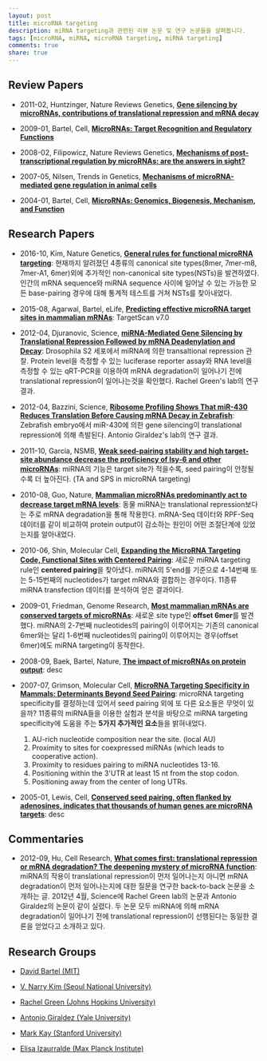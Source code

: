 ```yaml
---
layout: post
title: microRNA targeting
description: miRNA targeting과 관련된 리뷰 논문 및 연구 논문들을 살펴봅니다.
tags: [microRNA, miRNA, microRNA targeting, miRNA targeting]
comments: true
share: true
---
```


## Review Papers

* 2011-02, Huntzinger, Nature Reviews Genetics, [**Gene silencing by microRNAs, contributions of translational repression and mRNA decay**](https://www.ncbi.nlm.nih.gov/pubmed/21245828)

* 2009-01, Bartel, Cell, [**MicroRNAs: Target Recognition and Regulatory Functions**](https://www.ncbi.nlm.nih.gov/pubmed/19167326)

* 2008-02, Filipowicz, Nature Reviews Genetics, [**Mechanisms of post-transcriptional regulation by microRNAs: are the answers in sight?**](https://www.ncbi.nlm.nih.gov/pubmed/18197166)

* 2007-05, Nilsen, Trends in Genetics, [**Mechanisms of microRNA-mediated gene regulation in animal cells**](https://www.ncbi.nlm.nih.gov/pubmed/17368621)

* 2004-01, Bartel, Cell, [**MicroRNAs: Genomics, Biogenesis, Mechanism, and Function**](https://www.ncbi.nlm.nih.gov/pubmed/14744438)


## Research Papers

* 2016-10, Kim, Nature Genetics, [**General rules for functional microRNA targeting**](https://www.ncbi.nlm.nih.gov/pubmed/27776116): 현재까지 알려졌던 4종류의 canonical site types(8mer, 7mer-m8, 7mer-A1, 6mer)외에 추가적인 non-canonical site types(NSTs)을 발견하였다. 인간의 mRNA sequence와 miRNA sequence 사이에 일어날 수 있는 가능한 모든 base-pairing 경우에 대해 통계적 테스트를 거쳐 NSTs를 찾아내었다.

* 2015-08, Agarwal, Bartel, eLife, [**Predicting effective microRNA target sites in mammalian mRNAs**](https://www.ncbi.nlm.nih.gov/pmc/articles/PMC4532895): TargetScan v7.0

* 2012-04, Djuranovic, Science, [**miRNA-Mediated Gene Silencing by Translational Repression Followed by mRNA Deadenylation and Decay**](https://www.ncbi.nlm.nih.gov/pubmed/22499947): Drosophila S2 세포에서 miRNA에 의한 transaltional repression 관찰. Protein level을 측정할 수 있는 luciferase reporter assay와 RNA level을 측정할 수 있는 qRT-PCR을 이용하여 mRNA degradation이 일어나기 전에 translational repression이 일어나는것을 확인했다. Rachel Green's lab의 연구 결과.

* 2012-04, Bazzini, Science, [**Ribosome Profiling Shows That miR-430 Reduces Translation Before Causing mRNA Decay in Zebrafish**](https://www.ncbi.nlm.nih.gov/pubmed/22422859): Zebrafish embryo에서 miR-430에 의한 gene silencing이 translational repression에 의해 촉발된다. Antonio Giraldez's lab의 연구 결과.

* 2011-10, Garcia, NSMB, [**Weak seed-pairing stability and high target-site abundance decrease the proficiency of lsy-6 and other microRNAs**](https://www.ncbi.nlm.nih.gov/pubmed/21909094): miRNA의 기능은 target site가 적을수록, seed pairing이 안정될수록 더 높아진다. (TA and SPS in microRNA targeting)

* 2010-08, Guo, Nature, [**Mammalian microRNAs predominantly act to decrease target mRNA levels**](http://www.nature.com/articles/nature09267): 동물 miRNA는 translational repression보다는 주로 mRNA degradation을 통해 작용한다. mRNA-Seq 데이터와 RPF-Seq 데이터를 같이 비교하여 protein output이 감소하는 원인이 어떤 조절단계에 있었는지를 알아내었다.

* 2010-06, Shin, Molecular Cell, [**Expanding the MicroRNA Targeting Code, Functional Sites with Centered Pairing**](https://www.ncbi.nlm.nih.gov/pubmed/20620952): 새로운 miRNA targeting rule인 **centered pairing**을 찾아냈다. miRNA의 5'end를 기준으로 4-14번째 또는 5-15번째의 nucleotides가 target mRNA와 결합하는 경우이다. 11종류 miRNA transfection 데이터를 분석하여 얻은 결과이다.

* 2009-01, Friedman, Genome Research, [**Most mammalian mRNAs are conserved targets of microRNAs**](https://www.ncbi.nlm.nih.gov/pubmed/18955434): 새로운 site type인 **offset 6mer**를 발견했다. miRNA의 2-7번째 nucleotides의 pairing이 이루어지는 기존의 canonical 6mer와는 달리 1-6번째 nucleotides의 pairing이 이루어지는 경우(offset 6mer)에도 miRNA targeting이 동작한다.

* 2008-09, Baek, Bartel, Nature, [**The impact of microRNAs on protein output**](https://www.ncbi.nlm.nih.gov/pubmed/18668037): desc

* 2007-07, Grimson, Molecular Cell, [**MicroRNA Targeting Specificity in Mammals: Determinants Beyond Seed Pairing**](https://www.ncbi.nlm.nih.gov/pubmed/17612493): microRNA targeting specificity를 결정하는데 있어서 seed pairing 외에 또 다른 요소들은 무엇이 있을까? 11종류의 miRNA들을 이용한 실험과 분석을 바탕으로 miRNA targeting specificity에 도움을 주는 **5가지 추가적인 요소**들을 밝혀내었다.
  1. AU-rich nucleotide composition near the site. (local AU)
  2. Proximity to sites for coexpressed miRNAs (which leads to cooperative action).
  3. Proximity to residues pairing to miRNA nucleotides 13-16.
  4. Positioning within the 3'UTR at least 15 nt from the stop codon.
  5. Positioning away from the center of long UTRs.

* 2005-01, Lewis, Cell, [**Conserved seed pairing, often flanked by adenosines, indicates that thousands of human genes are microRNA targets**](https://www.ncbi.nlm.nih.gov/pubmed/15652477): desc



## Commentaries

* 2012-09, Hu, Cell Research, [**What comes first: translational repression or mRNA degradation? The deepening mystery of microRNA function**](https://www.nature.com/cr/journal/v22/n9/full/cr201280a.html): miRNA의 작용이 translational repression이 먼저 일어나는지 아니면 mRNA degradation이 먼저 일어나는지에 대한 질문을 연구한 back-to-back 논문을 소개하는 글. 2012년 4월, Science에 Rachel Green lab의 논문과 Antonio Giraldez의 논문이 같이 실렸다. 두 논문 모두 miRNA에 의해 mRNA degradation이 일어나기 전에 translational repression이 선행된다는 동일한 결론을 얻었다고 소개하고 있다.


## Research Groups

* [David Bartel (MIT)](http://bartellab.wi.mit.edu/)

* [V. Narry Kim (Seoul National University)](http://www.narrykim.org)

* [Rachel Green (Johns Hopkins University)](http://pages.jh.edu/~greenlab)

* [Antonio Giraldez (Yale University)](http://www.giraldezlab.org)

* [Mark Kay (Stanford University)](http://kaylab.stanford.edu/)

* [Elisa Izaurralde (Max Planck Institute)](http://www.eb.tuebingen.mpg.de/research/departments/biochemistry.html)
